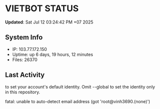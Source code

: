 # VIETBOT STATUS
**Updated**: Sat Jul 12 03:24:42 PM +07 2025

## System Info
- IP: 103.77.172.150
- Uptime: up 6 days, 19 hours, 12 minutes
- Files: 26370

## Last Activity

to set your account's default identity.
Omit --global to set the identity only in this repository.

fatal: unable to auto-detect email address (got 'root@vinh3690.(none)')
